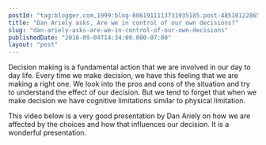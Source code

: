 ```yaml
---
postId: "tag:blogger.com,1999:blog-8061911113731935185.post-4851012286507478849"
title: "Dan Ariely asks, Are we in control of our own decisions?"
slug: "dan-ariely-asks-are-we-in-control-of-our-own-decisions"
publishedDate: "2010-09-04T14:34:00.000-07:00"
layout: "post"
---
```


Decision making is a fundamental action that we are involved in our day to day
life. Every time we make decision, we have this feeling that we are making a
right one. We look into the pros and cons of the situation and try to
understand the effect of our decision. But we tend to forget that when we make
decision we have cognitive limitations similar to physical limitation.  
  
This video below is a very good presentation by Dan Ariely on how we are
affected by the choices and how that influences our decision. It is a
wonderful presentation.  
  

